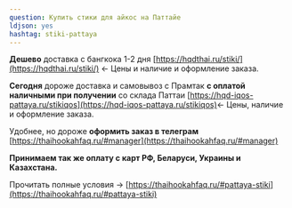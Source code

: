 ```yaml
---
question: Купить стики для айкос на Паттайе
ldjson: yes
hashtag: stiki-pattaya
---
```


**Дешево** доставка с бангкока 1-2 дня [https://hqdthai.ru/stiki/](https://hqdthai.ru/stiki/) <- Цены и наличие и оформление заказа.

**Сегодня** дороже доставка и самовывоз с Прамтак **с оплатой наличными при получении** со склада Паттаи [https://hqd-iqos-pattaya.ru/stikiqos](https://hqd-iqos-pattaya.ru/stikiqos)<- Цены, наличие и оформление заказа.

Удобнее, но дороже **оформить заказ в телеграм** [https://thaihookahfaq.ru/#manager](https://thaihookahfaq.ru/#manager)

**Принимаем так же оплату с карт РФ, Беларуси, Украины и Казахстана.**

Прочитать полные условия -> [https://thaihookahfaq.ru/#pattaya-stiki](https://thaihookahfaq.ru/#pattaya-stiki)
